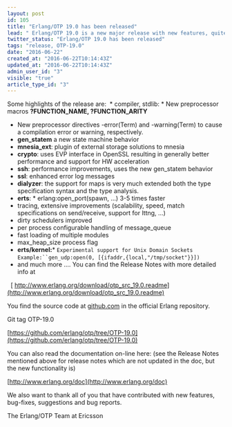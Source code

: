 ```yaml
---
layout: post
id: 105
title: "Erlang/OTP 19.0 has been released"
lead: " Erlang/OTP 19.0 is a new major release with new features, quite a few (characteristics) improvements, as well as a few incompatibilities."
twitter_status: "Erlang/OTP 19.0 has been released"
tags: "release, OTP-19.0"
date: "2016-06-22"
created_at: "2016-06-22T10:14:43Z"
updated_at: "2016-06-22T10:14:43Z"
admin_user_id: "3"
visible: "true"
article_type_id: "3"
---
```

Some highlights of the release are:
 * compiler, stdlib: * New preprocessor macros **?FUNCTION_NAME, ?FUNCTION_ARITY**
* New preprocessor directives -error(Term) and -warning(Term) to cause a compilation error or warning, respectively.
* **gen_statem** a new state machine behavior
* **mnesia_ext**: plugin of external storage solutions to mnesia
* **crypto**: uses EVP interface in OpenSSL resulting in generally better performance and support for HW acceleration
* **ssh**: performance improvements, uses the new gen_statem behavior
* **ssl**: enhanced error log messages
* **dialyzer**: the support for maps is very much extended both the type specification syntax and the type analysis.
* **erts**: * erlang:open_port(spawn, ...) 3-5 times faster
* tracing, extensive improvements (scalability, speed, match specifications on send/receive, support for lttng, ...)
* dirty schedulers improved
* per process configurable handling of message_queue
* fast loading of multiple modules
* max_heap_size process flag
* **erts/kernel:*** `Experimental support for Unix Domain Sockets`
`Example:``gen_udp:open(0, [{ifaddr,{local,"/tmp/socket"}}])`
* and much more ....
 You can find the Release Notes with more detailed info at

  [ http://www.erlang.org/download/otp_src_19.0.readme](http://www.erlang.org/download/otp_src_19.0.readme)

 You find the source code at [ github.com](http://github.com/erlang) in the official Erlang repository.

 Git tag OTP-19.0

[https://github.com/erlang/otp/tree/OTP-19.0](https://github.com/erlang/otp/tree/OTP-19.0)

 You can also read the documentation on-line here:
 (see the Release Notes mentioned above for release notes which
 are not updated in the doc, but the new functionality is)

[http://www.erlang.org/doc](http://www.erlang.org/doc)

 We also want to thank all of you that have contributed with new features, bug-fixes, suggestions and bug reports.

 The Erlang/OTP Team at Ericsson